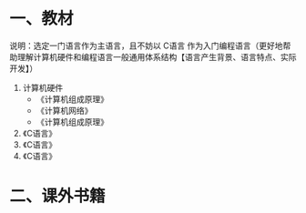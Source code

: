 # 一、教材
说明：选定一门语言作为主语言，且不妨以 C语言 作为入门编程语言（更好地帮助理解计算机硬件和编程语言一般通用体系结构【语言产生背景、语言特点、实际开发】）
1. 计算机硬件
   * 《计算机组成原理》
   * 《计算机网络》
   * 《计算机组成原理》
2. 《C语言》
3. 《C语言》
4. 《C语言》

# 二、课外书籍

